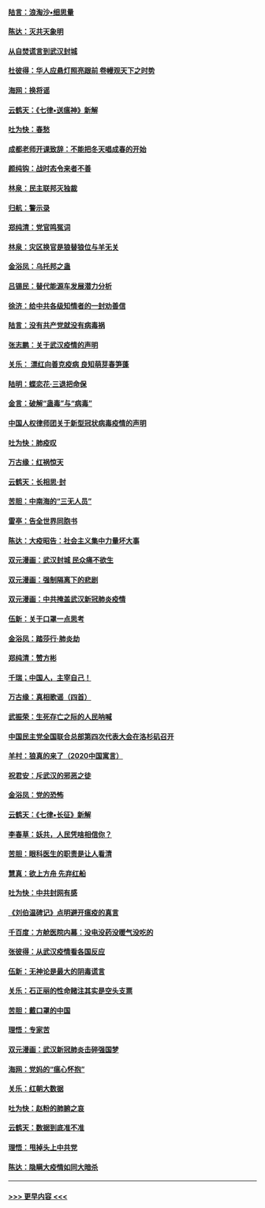 #### [陆言：浪淘沙•细思量](../pages/nsc993/n11876071.md?t=02180602) 
#### [陈达：灭共天象明](../pages/nsc993/n11876063.md?t=02180602) 
#### [从自焚谎言到武汉封城](../pages/nsc993/n11875621.md?t=02180602) 
#### [杜彼得：华人应悬灯照亮跟前 卷幔观天下之时势](../pages/nsc993/n11874822.md?t=02180602) 
#### [海网：换将谣](../pages/nsc993/n11873712.md?t=02180602) 
#### [云鹤天：《七律▪送瘟神》新解](../pages/nsc993/n11873598.md?t=02180602) 
#### [吐为快：春愁](../pages/nsc993/n11872801.md?t=02180602) 
#### [成都老师开课致辞：不能把冬天唱成春的开始](../pages/nsc993/n11872653.md?t=02180602) 
#### [颜纯钩：战时态令来者不善](../pages/nsc993/n11872011.md?t=02180602) 
#### [林泉：民主联邦灭独裁](../pages/nsc993/n11870998.md?t=02180602) 
#### [归航：警示录](../pages/nsc993/n11870963.md?t=02180602) 
#### [郑纯清：党官鸣冤词](../pages/nsc993/n11870938.md?t=02180602) 
#### [林泉：灾区换官是狼替狼位与羊无关](../pages/nsc993/n11870896.md?t=02180602) 
#### [金浴凤：乌托邦之蛊](../pages/nsc993/n11870879.md?t=02180602) 
#### [吕锡民：替代能源车发展潜力分析](../pages/nsc993/n11870656.md?t=02180602) 
#### [徐济：给中共各级知情者的一封劝善信](../pages/nsc993/n11868561.md?t=02180602) 
#### [陆言：没有共产党就没有病毒祸](../pages/nsc993/n11868232.md?t=02180602) 
#### [张志鹏：关于武汉疫情的声明](../pages/nsc993/n11867182.md?t=02180602) 
#### [关乐： 漂红向善克疫病 良知萌芽春笋蓬](../pages/nsc993/n11865710.md?t=02180602) 
#### [陆明：蝶恋花‧三退把命保](../pages/nsc993/n11865673.md?t=02180602) 
#### [金言：破解“蛊毒”与“病毒”](../pages/nsc993/n11864103.md?t=02180602) 
#### [中国人权律师团关于新型冠状病毒疫情的声明](../pages/nsc993/n11864249.md?t=02180602) 
#### [吐为快：肺疫叹](../pages/nsc993/n11864027.md?t=02180602) 
#### [万古缘：红祸惊天](../pages/nsc993/n11864079.md?t=02180602) 
#### [云鹤天：长相思‧封](../pages/nsc993/n11864006.md?t=02180602) 
#### [苦胆：中南海的“三无人员”](../pages/nsc993/n11862997.md?t=02180602) 
#### [雷亭：告全世界同胞书](../pages/nsc993/n11862572.md?t=02180602) 
#### [陈达：大疫昭告：社会主义集中力量坏大事](../pages/nsc993/n11859419.md?t=02180602) 
#### [双元漫画：武汉封城 民众痛不欲生](../pages/nsc993/n11859287.md?t=02180602) 
#### [双元漫画：强制隔离下的悲剧](../pages/nsc993/n11859244.md?t=02180602) 
#### [双元漫画：中共掩盖武汉新冠肺炎疫情](../pages/nsc993/n11858249.md?t=02180602) 
#### [伍新：关于口罩一点思考](../pages/nsc993/n11859195.md?t=02180602) 
#### [金浴凤：踏莎行‧肺炎劫](../pages/nsc993/n11858227.md?t=02180602) 
#### [郑纯清：赞方彬](../pages/nsc993/n11856803.md?t=02180602) 
#### [千瑞；中国人，主宰自己！](../pages/nsc993/n11856793.md?t=02180602) 
#### [万古缘：真相歌谣（四首）](../pages/nsc993/n11856263.md?t=02180602) 
#### [武振荣：生死存亡之际的人民呐喊](../pages/nsc993/n11856256.md?t=02180602) 
#### [中国民主党全国联合总部第四次代表大会在洛杉矶召开](../pages/nsc993/n11856344.md?t=02180602) 
#### [羊村：狼真的来了（2020中国寓言）](../pages/nsc993/n11856229.md?t=02180602) 
#### [祝君安：斥武汉的邪恶之徒](../pages/nsc993/n11855861.md?t=02180602) 
#### [金浴凤：党的恐怖](../pages/nsc993/n11855849.md?t=02180602) 
#### [云鹤天：《七律▪长征》新解](../pages/nsc993/n11855479.md?t=02180602) 
#### [李春草：妖共，人民凭啥相信你？](../pages/nsc993/n11855196.md?t=02180602) 
#### [苦胆：眼科医生的职责是让人看清](../pages/nsc993/n11853840.md?t=02180602) 
#### [慧真：欲上方舟 先弃红船](../pages/nsc993/n11853483.md?t=02180602) 
#### [吐为快：中共封网有感](../pages/nsc993/n11852575.md?t=02180602) 
#### [《刘伯温碑记》点明避开瘟疫的真言](../pages/nsc993/n11852128.md?t=02180602) 
#### [千百度：方舱医院内幕：没电没药没暖气没吃的](../pages/nsc993/n11850211.md?t=02180602) 
#### [张彼得：从武汉疫情看各国反应](../pages/nsc993/n11850102.md?t=02180602) 
#### [伍新：无神论是最大的阴毒谎言](../pages/nsc993/n11846129.md?t=02180602) 
#### [关乐：石正丽的性命赌注其实是空头支票](../pages/nsc993/n11846109.md?t=02180602) 
#### [苦胆：戴口罩的中国](../pages/nsc993/n11845576.md?t=02180602) 
#### [理悟：专家苦](../pages/nsc993/n11845564.md?t=02180602) 
#### [双元漫画：武汉新冠肺炎击碎强国梦](../pages/nsc993/n11843320.md?t=02180602) 
#### [海网：党妈的“瘟心怀抱”](../pages/nsc993/n11840740.md?t=02180602) 
#### [关乐：红朝大数据](../pages/nsc993/n11840675.md?t=02180602) 
#### [吐为快：赵粉的肺腑之哀](../pages/nsc993/n11840618.md?t=02180602) 
#### [云鹤天：数据到底准不准](../pages/nsc993/n11840325.md?t=02180602) 
#### [理悟：甩掉头上中共党](../pages/nsc993/n11838826.md?t=02180602) 
#### [陈达：隐瞒大疫情如同大暗杀](../pages/nsc993/n11838771.md?t=02180602) 

----
#### [ >>> 更早内容 <<< ](../indexes/nsc993-earlier.md)
